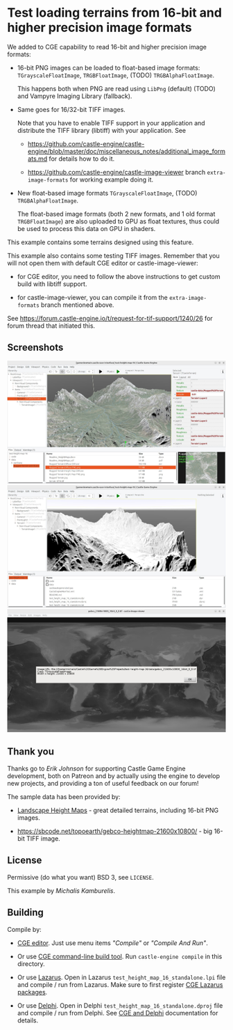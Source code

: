 # Test loading terrains from 16-bit and higher precision image formats

We added to CGE capability to read 16-bit and higher precision image formats:

- 16-bit PNG images can be loaded to float-based image formats: `TGrayscaleFloatImage`, `TRGBFloatImage`, (TODO) `TRGBAlphaFloatImage`.

    This happens both when PNG are read using `LibPng` (default) (TODO) and Vampyre Imaging Library (fallback).

- Same goes for 16/32-bit TIFF images.

    Note that you have to enable TIFF support in your application and distribute the TIFF library (libtiff) with your application. See

    - https://github.com/castle-engine/castle-engine/blob/master/doc/miscellaneous_notes/additional_image_formats.md for details how to do it.

    - https://github.com/castle-engine/castle-image-viewer branch `extra-image-formats` for working example doing it.

- New float-based image formats `TGrayscaleFloatImage`, (TODO) `TRGBAlphaFloatImage`.

    The float-based image formats (both 2 new formats, and 1 old format `TRGBFloatImage`) are also uploaded to GPU as float textures, thus could be used to process this data on GPU in shaders.

This example contains some terrains designed using this feature.

This example also contains some testing TIFF images. Remember that you will not open them with default CGE editor or castle-image-viewer:

- for CGE editor, you need to follow the above instructions to get custom build with libtiff support.

- for castle-image-viewer, you can compile it from the `extra-image-formats` branch mentioned above.

See https://forum.castle-engine.io/t/request-for-tif-support/1240/26 for forum thread that initiated this.

## Screenshots

![Screenshot with heightmap and diffuse texture](screenshot-with-diffuse.jpeg)
![Screenshot with heightmap](screenshot-no-diffuse.jpeg)
![Huge TIFF in castle-image-viewer](screenshot-image-viewer-tiff.jpeg)

## Thank you

Thanks go to _Erik Johnson_ for supporting Castle Game Engine development, both on Patreon and by actually using the engine to develop new projects, and providing a ton of useful feedback on our forum!

The sample data has been provided by:

- [Landscape Height Maps](https://www.motionforgepictures.com/height-maps/) - great detailed terrains, including 16-bit PNG images.

- https://sbcode.net/topoearth/gebco-heightmap-21600x10800/ - big 16-bit TIFF image.

## License

Permissive (do what you want) BSD 3, see `LICENSE`.

This example by _Michalis Kamburelis_.

## Building

Compile by:

- [CGE editor](https://castle-engine.io/editor). Just use menu items _"Compile"_ or _"Compile And Run"_.

- Or use [CGE command-line build tool](https://castle-engine.io/build_tool). Run `castle-engine compile` in this directory.

- Or use [Lazarus](https://www.lazarus-ide.org/). Open in Lazarus `test_height_map_16_standalone.lpi` file and compile / run from Lazarus. Make sure to first register [CGE Lazarus packages](https://castle-engine.io/lazarus).

- Or use [Delphi](https://www.embarcadero.com/products/Delphi). Open in Delphi `test_height_map_16_standalone.dproj` file and compile / run from Delphi. See [CGE and Delphi](https://castle-engine.io/delphi) documentation for details.